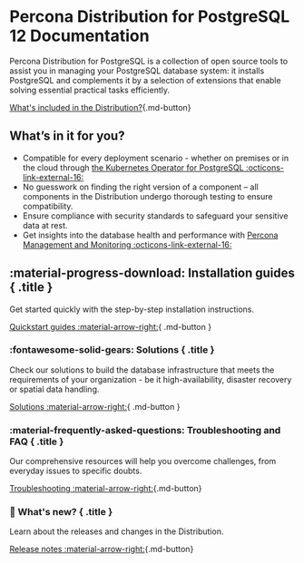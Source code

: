 # Percona Distribution for PostgreSQL 12 Documentation

Percona Distribution for PostgreSQL is a collection of open source tools to assist you in managing your PostgreSQL
database system: it installs PostgreSQL and complements it by a selection of
extensions that enable solving essential practical tasks efficiently.

[What's included in the Distribution?](extensions.md){.md-button}

## What’s in it for you?

- Compatible for every deployment scenario - whether on premises or in the cloud through [the Kubernetes Operator for PostgreSQL :octicons-link-external-16:](https://www.percona.com/doc/kubernetes-operator-for-postgresql/index.html)
-	No guesswork on finding the right version of a component – all components in the Distribution undergo thorough testing to ensure compatibility.
-	Ensure compliance with security standards to safeguard your sensitive data at rest.
- Get insights into the database health and performance with [Percona Management and Monitoring :octicons-link-external-16:](https://www.percona.com/doc/percona-monitoring-and-management/2.x/index.html)

<div data-grid markdown><div data-banner markdown>

## :material-progress-download: Installation guides { .title }

Get started quickly with the step-by-step installation instructions.

[Quickstart guides :material-arrow-right:](installing.md){ .md-button }

</div><div data-banner markdown>

### :fontawesome-solid-gears: Solutions { .title }

Check our solutions to build the database infrastructure that meets the requirements of your organization - be it high-availability, disaster recovery or spatial data handling.

[Solutions :material-arrow-right:](solutions/index.md){ .md-button }

</div><div data-banner markdown>

### :material-frequently-asked-questions: Troubleshooting and FAQ { .title }

Our comprehensive resources will help you overcome challenges, from everyday issues to specific doubts.

[Troubleshooting :material-arrow-right:](troubleshoot.md){.md-button}

</div><div data-banner markdown>

### :loudspeaker: What's new? { .title }

Learn about the releases and changes in the Distribution.

[Release notes :material-arrow-right:](release-notes.md){.md-button}
</div>
</div>



